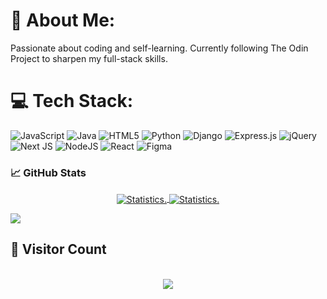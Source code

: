 # 💫 About Me:
Passionate about coding and self-learning. Currently following The Odin Project to sharpen my full-stack skills.


# 💻 Tech Stack:
![JavaScript](https://img.shields.io/badge/javascript-%23323330.svg?style=for-the-badge&logo=javascript&logoColor=%23F7DF1E) ![Java](https://img.shields.io/badge/java-%23ED8B00.svg?style=for-the-badge&logo=openjdk&logoColor=white) ![HTML5](https://img.shields.io/badge/html5-%23E34F26.svg?style=for-the-badge&logo=html5&logoColor=white) ![Python](https://img.shields.io/badge/python-3670A0?style=for-the-badge&logo=python&logoColor=ffdd54) ![Django](https://img.shields.io/badge/django-%23092E20.svg?style=for-the-badge&logo=django&logoColor=white) ![Express.js](https://img.shields.io/badge/express.js-%23404d59.svg?style=for-the-badge&logo=express&logoColor=%2361DAFB) ![jQuery](https://img.shields.io/badge/jquery-%230769AD.svg?style=for-the-badge&logo=jquery&logoColor=white) ![Next JS](https://img.shields.io/badge/Next-black?style=for-the-badge&logo=next.js&logoColor=white) ![NodeJS](https://img.shields.io/badge/node.js-6DA55F?style=for-the-badge&logo=node.js&logoColor=white) ![React](https://img.shields.io/badge/react-%2320232a.svg?style=for-the-badge&logo=react&logoColor=%2361DAFB) ![Figma](https://img.shields.io/badge/figma-%23F24E1E.svg?style=for-the-badge&logo=figma&logoColor=white)
### 📈 GitHub Stats
<p align=center>
<a href="https://github.com/nabilredoyan">
<!--   <img align="center" src="https://github-readme-stats.vercel.app/api?username=nabilredoyan&show_icons=true&include_all_commits=true&show_icons=true&title_color=303030&icon_color=303030&text_color=303030&bg_color=ffffff&hide_border=true" alt="Statistics." /> -->
<!--   <img align="center" src="https://github-readme-stats.vercel.app/api/top-langs/?username=nabilredoyan&show_icons=true&show_icons=true&title_color=000&icon_color=303030&text_color=303030&bg_color=ffffff&hide_border=true" alt="Statistics." /> -->
  <img align="center" src="https://github-readme-stats.vercel.app/api?username=nabilredoyan&show_icons=true&include_all_commits=true&show_icons=true&title_color=fff&icon_color=f0f0f0&text_color=f0f0f0&bg_color=151b22&hide_border=true" alt="Statistics." />
  <img align="center" src="https://github-readme-stats.vercel.app/api/top-langs/?username=nabilredoyan&show_icons=true&show_icons=true&title_color=&icon_color=f0f0f0&text_color=f0f0f0&bg_color=151b22&hide_border=true" alt="Statistics." />
</a>
</p>
</details>




[![](https://visitcount.itsvg.in/api?id=nabilredoyan&icon=0&color=0)](https://visitcount.itsvg.in)

<!-- Proudly created with GPRM ( https://gprm.itsvg.in ) -->
<h2>🔢 Visitor Count</h2>
<div align="center">
<br>
<img align="center" src="https://profile-counter.glitch.me/{nabilredoyan}/count.svg" />
<br></div>
<h2></h2>

